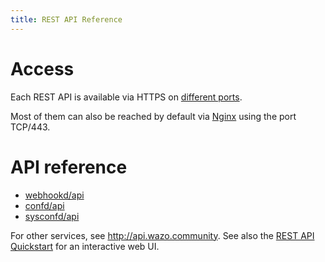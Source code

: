 ```yaml
---
title: REST API Reference
---
```


Access
======

Each REST API is available via HTTPS on
[different ports](/uc-doc/contributors/network).

Most of them can also be reached by default via
[Nginx](/uc-doc/system/nginx) using the port TCP/443.

API reference
=============

- [webhookd/api](/uc-doc/api_sdk/rest_api/webhookd/api)
- [confd/api](/uc-doc/api_sdk/rest_api/confd/api)
- [sysconfd/api](/uc-doc/api_sdk/rest_api/sysconfd/api)

For other services, see <http://api.wazo.community>. See also the
[REST API Quickstart](/uc-doc/api_sdk/rest_api/quickstart) for an interactive
web UI.
